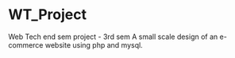 # WT_Project
Web Tech end sem project - 3rd sem
A small scale design of an e-commerce website using php and mysql.
